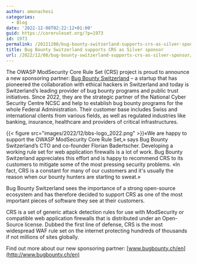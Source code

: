 ```yaml
---
author: amonachesi
categories:
  - Blog
date: '2022-12-08T02:22:12+01:00'
guid: https://coreruleset.org/?p=1973
id: 1973
permalink: /20221208/bug-bounty-switzerland-supports-crs-as-silver-sponsor/
title: Bug Bounty Switzerland supports CRS as Silver sponsor
url: /2022/12/08/bug-bounty-switzerland-supports-crs-as-silver-sponsor/
---
```



The OWASP ModSecurity Core Rule Set (CRS) project is proud to announce a new sponsoring partner: [Bug Bounty Switzerland](http://www.bugbounty.ch/en) – a startup that has pioneered the collaboration with ethical hackers in Switzerland and today is Switzerland’s leading provider of bug bounty programs and public trust initiatives. Since 2022, they are the strategic partner of the National Cyber Security Centre NCSC and help to establish bug bounty programs for the whole Federal Administration. Their customer base includes Swiss and international clients from various fields, as well as regulated industries like banking, insurance, healthcare and providers of critical infrastructures.

{{< figure src="images/2022/12/bbs-logo_2022.png" >}}«We are happy to support the OWASP ModSecurity Core Rule Set,» says Bug Bounty Switzerland’s CTO and co-founder Florian Badertscher. Developing a working rule set for web application firewalls is a lot of work. Bug Bounty Switzerland appreciates this effort and is happy to recommend CRS to its customers to mitigate some of the most pressing security problems. «In fact, CRS is a constant for many of our customers and it's usually the reason when our bounty hunters are starting to sweat.»

Bug Bounty Switzerland sees the importance of a strong open-source ecosystem and has therefore decided to support CRS as one of the most important pieces of software they see at their customers.

CRS is a set of generic attack detection rules for use with ModSecurity or compatible web application firewalls that is distributed under an Open-Source license. Dubbed the first line of defense, CRS is the most widespread WAF rule set on the internet protecting hundreds of thousands if not millions of sites globally.

Find out more about our new sponsoring partner: [www.bugbounty.ch/en](http://www.bugbounty.ch/en)
